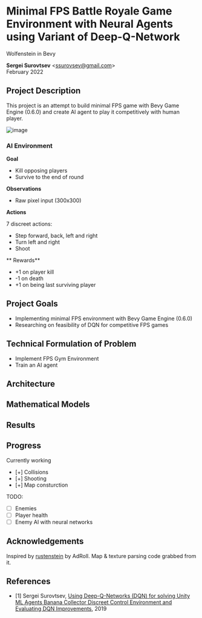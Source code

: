 # Minimal FPS Battle Royale Game Environment with Neural Agents using Variant of Deep-Q-Network
Wolfenstein in Bevy

**Sergei Surovtsev** <<ssurovsev@gmail.com>>
<br />
February 2022

## Project Description

This project is an attempt to build minimal FPS game with Bevy Game Engine (0.6.0) and create AI agent to play it competitively with human player.

![image](https://user-images.githubusercontent.com/97428129/155894061-1e4f3869-0167-483c-a4c5-185193b58ba7.png)

### AI Environment

**Goal**

* Kill opposing players
* Survive to the end of round

**Observations**

* Raw pixel input (300x300)

**Actions**

7 discreet actions:

* Step forward, back, left and right
* Turn left and right
* Shoot

** Rewards**

* +1 on player kill
* -1 on death
* +1 on being last surviving player

## Project Goals

* Implementing minimal FPS environment with Bevy Game Engine (0.6.0)
* Researching on feasibility of DQN for competitive FPS games

## Technical Formulation of Problem

* Implement FPS Gym Environment
* Train an AI agent

## Architecture

## Mathematical Models

## Results

## Progress

Currently working

* [+] Collisions
* [+] Shooting
* [+] Map consturction

TODO:

* [ ] Enemies
* [ ] Player health
* [ ] Enemy AI with neural networks

## Acknowledgements

Inspired by [rustenstein](https://github.com/AdRoll/rustenstein) by AdRoll. Map & texture parsing code grabbed from it.

## References

* [1] Sergei Surovtsev, [Using Deep-Q-Networks (DQN) for solving Unity ML Agents Banana Collector Discreet Control Environment and Evaluating DQN Improvements](https://github.com/cwiz/DRLND-Project-Navigation/blob/master/WRITEUP.md), 2019